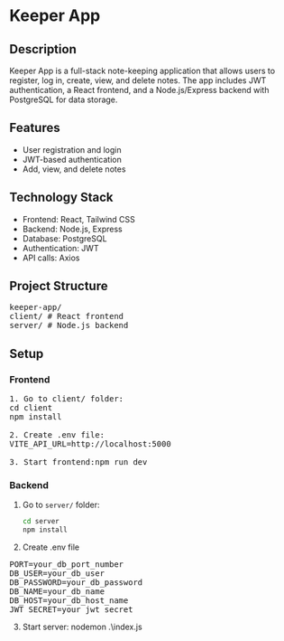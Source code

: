 # Keeper App

## Description
Keeper App is a full-stack note-keeping application that allows users to register, log in, create, view, and delete notes. The app includes JWT authentication, a React frontend, and a Node.js/Express backend with PostgreSQL for data storage.

## Features
- User registration and login
- JWT-based authentication
- Add, view, and delete notes

## Technology Stack
- Frontend: React, Tailwind CSS
- Backend: Node.js, Express
- Database: PostgreSQL
- Authentication: JWT
- API calls: Axios
  
## Project Structure
<pre>keeper-app/
client/ # React frontend
server/ # Node.js backend
</pre>

## Setup
### Frontend
<pre>
1. Go to client/ folder:
cd client
npm install
  
2. Create .env file:
VITE_API_URL=http://localhost:5000
  
3. Start frontend:npm run dev
</pre>
### Backend
1. Go to `server/` folder:
   ```bash
   cd server
   npm install
   
2. Create .env file
<pre>
PORT=your_db_port_number
DB_USER=your_db_user
DB_PASSWORD=your_db_password
DB_NAME=your_db_name
DB_HOST=your_db_host_name
JWT_SECRET=your_jwt_secret
</pre>

3. Start server:
nodemon .\index.js



